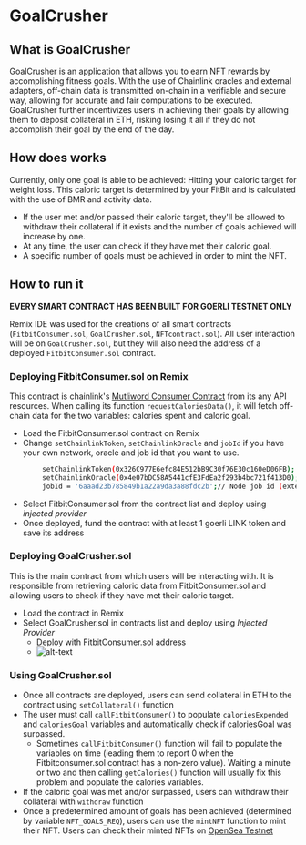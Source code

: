 # GoalCrusher

## What is GoalCrusher
GoalCrusher is an application that allows you to earn NFT rewards by accomplishing fitness goals. With the use of Chainlink oracles and external adapters, off-chain data is transmitted on-chain in a verifiable and secure way, allowing for accurate and fair computations to be executed. GoalCrusher further incentivizes users in achieving their goals by allowing them to deposit collateral in ETH, risking losing it all if they do not accomplish their goal by the end of the day. 

## How does works
Currently, only one goal is able to be achieved: Hitting your caloric target for weight loss. This caloric target is determined by your FitBit and is calculated with the use of BMR and activity data.

- If the user met and/or passed their caloric target, they'll be allowed to withdraw their collateral if it exists and the number of goals achieved will increase by one. 
- At any time, the user can check if they have met their caloric goal.
- A specific number of goals must be achieved in order to mint the NFT. 

## How to run it

**EVERY SMART CONTRACT HAS BEEN BUILT FOR GOERLI TESTNET ONLY**

Remix IDE was used for the creations of all smart contracts (`FitbitConsumer.sol`, `GoalCrusher.sol`, `NFTcontract.sol`). 
All user interaction will be on `GoalCrusher.sol`, but they will also need the address of a deployed `FitbitConsumer.sol` contract. 

### Deploying FitbitConsumer.sol on Remix
This contract is chainlink's [Mutliword Consumer Contract](https://docs.chain.link/any-api/get-request/examples/multi-variable-responses) from its any API resources. When calling its function `requestCaloriesData()`, it will fetch off-chain data for the two variables: calories spent and caloric goal.
- Load the FitbitConsumer.sol contract on Remix
- Change `setChainlinkToken`, `setChainlinkOracle` and `jobId` if you have your own network, oracle and job id that you want to use. 
```bash
        setChainlinkToken(0x326C977E6efc84E512bB9C30f76E30c160eD06FB); //Goerli LINK
        setChainlinkOracle(0x4e07bDC58A5441cfE3FdEa2f293b4bc721f413D0); // Operator.sol address
        jobId = '6aaad23b785849b1a22a9da3a88fdc2b';// Node job id (external adapter)
```
- Select FitbitConsumer.sol from the contract list and deploy using *injected provider*
- Once deployed, fund the contract with at least 1 goerli LINK token and save its address

### Deploying GoalCrusher.sol

This is the main contract from which users will be interacting with. It is responsible from retrieving caloric data from FitbitConsumer.sol and allowing users to check if they have met their caloric target. 

- Load the contract in Remix
- Select GoalCrusher.sol in contracts list and deploy using *Injected Provider*
  - Deploy with FitbitConsumer.sol address
  - ![alt-text](https://i.ibb.co/51CzBCs/Capture.png)

### Using GoalCrusher.sol

- Once all contracts are deployed, users can send collateral in ETH to the contract using `setCollateral()` function
- The user must call `callFitbitConsumer()` to populate `caloriesExpended` and `caloriesGoal` variables and automatically check if caloriesGoal was surpassed. 
  - Sometimes `callFitbitConsumer()` function will fail to populate the variables on time (leading them to report 0 when the Fitbitconsumer.sol contract has a non-zero value). Waiting a minute or two and then calling `getCalories()` function will usually fix this problem and populate the calories variables.
- If the caloric goal was met and/or surpassed, users can withdraw their collateral with `withdraw` function
- Once a predetermined amount of goals has been achieved (determined by variable `NFT_GOALS_REQ`), users can use the `mintNFT` function to mint their NFT. Users can check their minted NFTs on [OpenSea Testnet](https://testnets.opensea.io) 
